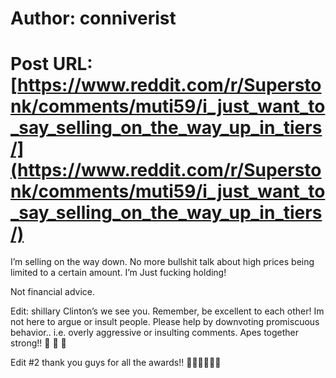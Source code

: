 # Author: conniverist
# Post URL: [https://www.reddit.com/r/Superstonk/comments/muti59/i_just_want_to_say_selling_on_the_way_up_in_tiers/](https://www.reddit.com/r/Superstonk/comments/muti59/i_just_want_to_say_selling_on_the_way_up_in_tiers/)


I’m selling on the way down. No more bullshit talk about high prices being limited to a certain amount. I’m Just fucking holding! 

Not financial advice.

Edit: shillary Clinton’s we see you. Remember, be excellent to each other! Im not here to argue or insult people. Please help by downvoting promiscuous behavior..  i.e. overly aggressive or insulting comments. Apes together strong!! 🦍 🚀 🍌

Edit #2 thank you guys for all the awards!! 🙏🙏🙏🙌🙌🙌